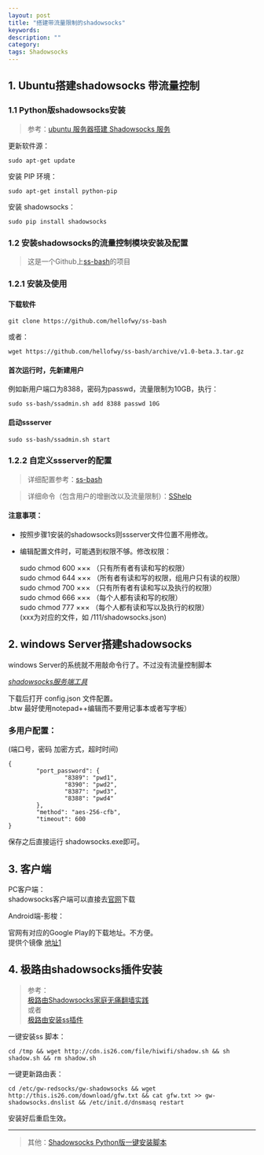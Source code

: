 ```yaml
---
layout: post
title: "搭建带流量限制的shadowsocks"
keywords: 
description: ""
category: 
tags: Shadowsocks
---
```


<!--markdown--><!-- index-menu -->  

## 1. Ubuntu搭建shadowsocks 带流量控制

### 1.1 Python版shadowsocks安装  
  
>参考：[ubuntu 服务器搭建 Shadowsocks 服务][1]  

更新软件源：  
  
    sudo apt-get update
  
安装 PIP 环境：  
  
    sudo apt-get install python-pip  
  
安装 shadowsocks：  
  
    sudo pip install shadowsocks  
  
### 1.2 安装shadowsocks的流量控制模块安装及配置  
  
>这是一个Github上[ss-bash][2]的项目  
  
### 1.2.1 安装及使用  
  
#### 下载软件  
  
    git clone https://github.com/hellofwy/ss-bash  
  
或者：  
  
    wget https://github.com/hellofwy/ss-bash/archive/v1.0-beta.3.tar.gz  
  
#### 首次运行时，先新建用户  
  
例如新用户端口为8388，密码为passwd，流量限制为10GB，执行：  
  
    sudo ss-bash/ssadmin.sh add 8388 passwd 10G  
#### 启动ssserver  
  
    sudo ss-bash/ssadmin.sh start  
  
### 1.2.2 自定义ssserver的配置  
  
>详细配置参考：[ss-bash][3]  
  
>详细命令（包含用户的增删改以及流量限制）：[SShelp][4]  
#### 注意事项：  
  
* 按照步骤1安装的shadowsocks则ssserver文件位置不用修改。  
* 编辑配置文件时，可能遇到权限不够。修改权限：  
  
  
    sudo chmod 600 ××× （只有所有者有读和写的权限）  
    sudo chmod 644 ××× （所有者有读和写的权限，组用户只有读的权限）  
    sudo chmod 700 ××× （只有所有者有读和写以及执行的权限）  
    sudo chmod 666 ××× （每个人都有读和写的权限）  
    sudo chmod 777 ××× （每个人都有读和写以及执行的权限）  
    (xxx为对应的文件，如 /111/shadowsocks.json)  
  
## 2. windows Server搭建shadowsocks  
  
windows Server的系统就不用敲命令行了。不过没有流量控制脚本  
  
*[shadowsocks服务端工具][5]*  
  
下载后打开 config.json 文件配置。  
.btw 最好使用notepad++编辑而不要用记事本或者写字板）  
### 多用户配置：  
(端口号，密码 加密方式，超时时间)  
  
    {  
            "port_password": {  
                    "8389": "pwd1",  
                    "8390": "pwd2",  
                    "8387": "pwd3",  
                    "8388": "pwd4"  
            },  
            "method": "aes-256-cfb",  
            "timeout": 600  
    }  
  
保存之后直接运行 shadowsocks.exe即可。  
  
## 3. 客户端  
PC客户端：  
shadowsocks客户端可以直接去[官网][6]下载  
  
Android端-影梭：  
  
官网有对应的Google Play的下载地址。不方便。  
提供个镜像 [地址1][7]  
  
## 4. 极路由shadowsocks插件安装  
>参考：  
[极路由Shadowsocks家庭无痛翻墙实践][8]  
或者  
>[极路由安装ss插件][9]  
  
一键安装ss 脚本：  
  
    cd /tmp && wget http://cdn.is26.com/file/hiwifi/shadow.sh && sh shadow.sh && rm shadow.sh  
  
一键更新路由表：  
  
    cd /etc/gw-redsocks/gw-shadowsocks && wget http://this.is26.com/download/gfw.txt && cat gfw.txt >> gw-shadowsocks.dnslist && /etc/init.d/dnsmasq restart  
  
安装好后重启生效。  
  
***  
>其他：[Shadowsocks Python版一键安装脚本][10]  
  
  [1]: https://github.com/hellofwy/ss-bash  
  [2]: https://github.com/hellofwy/ss-bash  
  [3]: http://www.ilucong.net/lulu/windows-shadowsocks.html  
  [4]: http://www.ilucong.net/lulu/windows-shadowsocks.html  
  [5]: http://www.ilucong.net/lulu/windows-shadowsocks.html  
  [6]: https://shadowsocks.org/  
  [7]: http://www.zhangzhe.info/2014/12/shadowsocks-apk-android/  
  [8]: https://luolei.org/hiwifi-shadowsocks/  
  [9]: https://rogerchen.info/install-shadowsocks-plugin/  
  [10]: https://teddysun.com/342.html  

